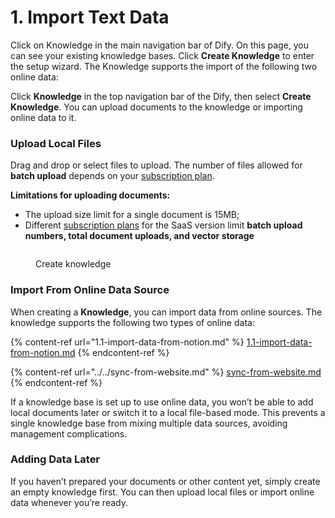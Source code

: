 # 1. Import Text Data

Click on Knowledge in the main navigation bar of Dify. On this page, you can see your existing knowledge bases. Click **Create Knowledge** to enter the setup wizard. The Knowledge supports the import of the following two online data:

Click **Knowledge** in the top navigation bar of the Dify, then select **Create Knowledge**. You can upload documents to the knowledge or importing online data to it.

### Upload Local Files

Drag and drop or select files to upload. The number of files allowed for **batch upload** depends on your [subscription plan](https://dify.ai/pricing).

**Limitations for uploading documents:**

* The upload size limit for a single document is 15MB;
* Different [subscription plans](https://dify.ai/pricing) for the SaaS version limit **batch upload numbers, total document uploads, and vector storage**

<figure><img src="https://assets-docs.dify.ai/2025/01/22064cb61356e4c005c4072d5d066cf6.png" alt=""><figcaption><p>Create knowledge</p></figcaption></figure>

### Import From Online Data Source

When creating a **Knowledge**, you can import data from online sources. The knowledge supports the following two types of online data:

{% content-ref url="1.1-import-data-from-notion.md" %}
[1.1-import-data-from-notion.md](1.1-import-data-from-notion.md)
{% endcontent-ref %}

{% content-ref url="../../sync-from-website.md" %}
[sync-from-website.md](../../sync-from-website.md)
{% endcontent-ref %}

If a knowledge base is set up to use online data, you won’t be able to add local documents later or switch it to a local file-based mode. This prevents a single knowledge base from mixing multiple data sources, avoiding management complications.

### Adding Data Later

If you haven’t prepared your documents or other content yet, simply create an empty knowledge first. You can then upload local files or import online data whenever you’re ready.



